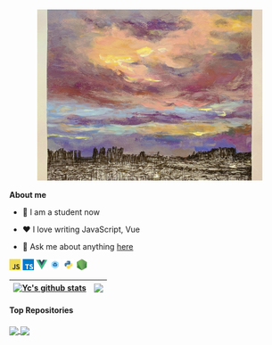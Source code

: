 
<br />

<p align="center"><a href="https://github.com/Coder-Yc/Coder-Yc"><img width="80%" height="10%" src="./pic.jpg" /></a></p>


**About me**

- 💼 I am a student now

- ❤️ I love writing JavaScript, Vue

- 💬 Ask me about anything [here](https://github.com/Coder-Yc/Coder-Yc/issues)

<code><img height="20" alt="javascript" src="https://raw.githubusercontent.com/github/explore/80688e429a7d4ef2fca1e82350fe8e3517d3494d/topics/javascript/javascript.png"></code>
<code><img height="20" alt="typescript" src="https://raw.githubusercontent.com/github/explore/80688e429a7d4ef2fca1e82350fe8e3517d3494d/topics/typescript/typescript.png"></code>
<code><img height="20" alt="Vue" src="https://raw.githubusercontent.com/github/explore/80688e429a7d4ef2fca1e82350fe8e3517d3494d/topics/vue/vue.png"></code>
<code><img height="20" alt="webpack" src="https://raw.githubusercontent.com/github/explore/80688e429a7d4ef2fca1e82350fe8e3517d3494d/topics/webpack/webpack.png"></code>
<code><img height="20" alt="Vue" src="https://raw.githubusercontent.com/github/explore/80688e429a7d4ef2fca1e82350fe8e3517d3494d/topics/python/python.png"></code>
<code><img height="20" alt="nodejs" src="https://raw.githubusercontent.com/github/explore/80688e429a7d4ef2fca1e82350fe8e3517d3494d/topics/nodejs/nodejs.png"></code> 
 

| <a href="https://github.com/anuraghazra/github-readme-stats"><img align="center" src="https://github-readme-stats.vercel.app/api?username=Coder-Yc&show_icons=true&include_all_commits=true&theme=buefy&hide_border=true" alt="Yc's github stats" /></a> | <a href="https://github.com/anuraghazra/github-readme-stats"><img align="center" src="https://github-readme-stats.vercel.app/api/top-langs/?username=Coder-Yc&layout=compact&theme=buefy&hide_border=true" /></a> |
| ------------- | ------------- |

#### Top Repositories


<a href="https://github.com/Coder-Yc/mini_vue2">
  <img align="center" src="https://github-readme-stats.vercel.app/api/pin/?username=Coder-Yc&repo=mini_vue2&theme=buefy" />
</a>
<a href="https://github.com/Coder-Yc/We_FoundLost">
  <img align="center" src="https://github-readme-stats.vercel.app/api/pin/?username=Coder-Yc&repo=damai&theme=buefy" />
</a>

<br />
<br />

